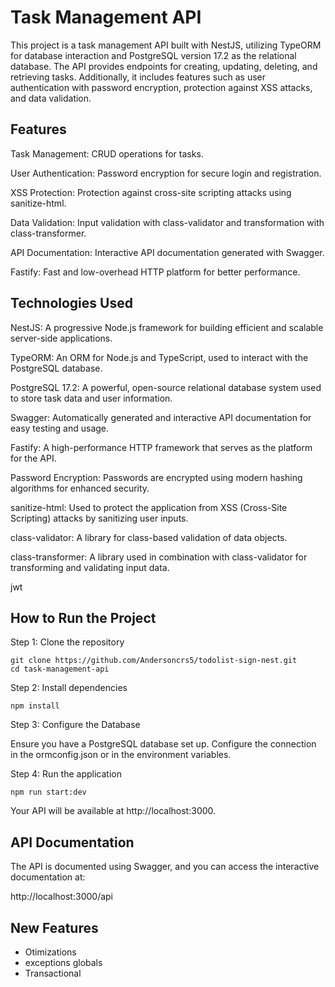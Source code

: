 # Task Management API

This project is a task management API built with NestJS, utilizing TypeORM for database interaction and PostgreSQL version 17.2 as the relational database. The API provides endpoints for creating, updating, deleting, and retrieving tasks. Additionally, it includes features such as user authentication with password encryption, protection against XSS attacks, and data validation.

## Features

Task Management: CRUD operations for tasks.

User Authentication: Password encryption for secure login and registration.

XSS Protection: Protection against cross-site scripting attacks using sanitize-html.

Data Validation: Input validation with class-validator and transformation with class-transformer.

API Documentation: Interactive API documentation generated with Swagger.

Fastify: Fast and low-overhead HTTP platform for better performance.

## Technologies Used

NestJS: A progressive Node.js framework for building efficient and scalable server-side applications.

TypeORM: An ORM for Node.js and TypeScript, used to interact with the PostgreSQL database.

PostgreSQL 17.2: A powerful, open-source relational database system used to store task data and user information.

Swagger: Automatically generated and interactive API documentation for easy testing and usage.

Fastify: A high-performance HTTP framework that serves as the platform for the API.

Password Encryption: Passwords are encrypted using modern hashing algorithms for enhanced security.

sanitize-html: Used to protect the application from XSS (Cross-Site Scripting) attacks by sanitizing user inputs.

class-validator: A library for class-based validation of data objects.

class-transformer: A library used in combination with class-validator for transforming and validating input data.

jwt 

## How to Run the Project

Step 1: Clone the repository

    git clone https://github.com/Andersoncrs5/todolist-sign-nest.git
    cd task-management-api

Step 2: Install dependencies

    npm install

Step 3: Configure the Database

Ensure you have a PostgreSQL database set up. Configure the connection in the ormconfig.json or in the environment variables.

Step 4: Run the application

    npm run start:dev
    
Your API will be available at http://localhost:3000.

## API Documentation
The API is documented using Swagger, and you can access the interactive documentation at:

http://localhost:3000/api

## New Features
- Otimizations 
- exceptions globals
- Transactional 

